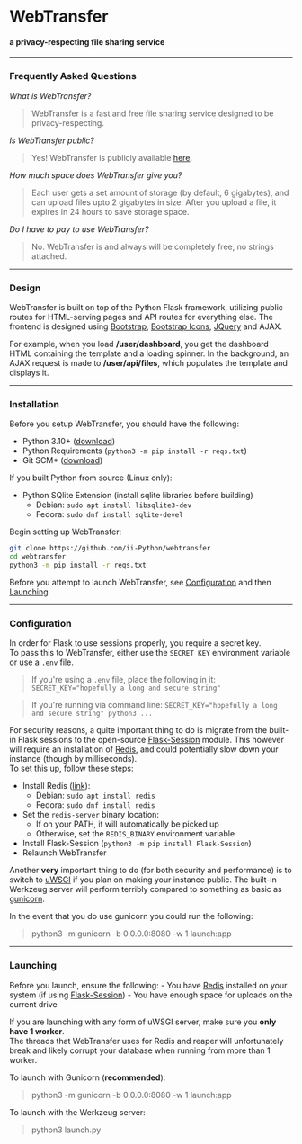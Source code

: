 # WebTransfer
#### a privacy-respecting file sharing service
---

### Frequently Asked Questions

*What is WebTransfer?*
> WebTransfer is a fast and free file sharing service designed to be privacy-respecting.

*Is WebTransfer public?*
> Yes! WebTransfer is publicly available [here](https://wt.iipython.cf).

*How much space does WebTransfer give you?*
> Each user gets a set amount of storage (by default, 6 gigabytes), and can upload files upto 2 gigabytes in size. After you upload a file, it expires in 24 hours to save storage space.

*Do I have to pay to use WebTransfer?*
> No. WebTransfer is and always will be completely free, no strings attached.

---

###  Design

WebTransfer is built on top of the Python Flask framework, utilizing public routes for HTML-serving pages and API routes for everything else. The frontend is designed using [Bootstrap](https://getbootstrap.com), [Bootstrap Icons](https://icons.getbootstrap.com), [JQuery](https://jquery.com) and AJAX.  

For example, when you load **/user/dashboard**, you get the dashboard HTML containing the template and a loading spinner. In the background, an AJAX request is made to **/user/api/files**, which populates the template and displays it.

---

###  Installation

Before you setup WebTransfer, you should have the following:
- Python 3.10+ ([download](https://python.org))
- Python Requirements (`python3 -m pip install -r reqs.txt`)
- Git SCM* ([download](https://git-scm.com))

If you built Python from source (Linux only):
- Python SQlite Extension (install sqlite libraries before building)
    - Debian: `sudo apt install libsqlite3-dev`
    - Fedora: `sudo dnf install sqlite-devel`

Begin setting up WebTransfer:
```bash
git clone https://github.com/ii-Python/webtransfer
cd webtransfer
python3 -m pip install -r reqs.txt
```

Before you attempt to launch WebTransfer, see [Configuration](#configuration) and then [Launching](#launching)

---

### Configuration

In order for Flask to use sessions properly, you require a secret key.  
To pass this to WebTransfer, either use the `SECRET_KEY` environment variable or use a `.env` file.  

> If you're using a `.env` file, place the following in it:
> `SECRET_KEY="hopefully a long and secure string"`

> If you're running via command line:
> `SECRET_KEY="hopefully a long and secure string" python3 ...`

For security reasons, a quite important thing to do is migrate from the built-in Flask sessions to the open-source [Flask-Session](https://redis.io/) module. This however will require an installation of [Redis](https://redis.io/), and could potentially slow down your instance (though by milliseconds).  
To set this up, follow these steps:
- Install Redis ([link](https://redis.io/)):
    - Debian: `sudo apt install redis`
    - Fedora: `sudo dnf install redis`
- Set the `redis-server` binary location:
    - If on your PATH, it will automatically be picked up
    - Otherwise, set the `REDIS_BINARY` environment variable
- Install Flask-Session (`python3 -m pip install Flask-Session`)
- Relaunch WebTransfer

Another **very** important thing to do (for both security and performance) is to switch to [uWSGI](https://uwsgi-docs.readthedocs.io/en/latest/) if you plan on making your instance public. The built-in Werkzeug server will perform terribly compared to something as basic as [gunicorn](https://gunicorn.org).

In the event that you do use gunicorn you could run the following:
> python3 -m gunicorn -b 0.0.0.0:8080 -w 1 launch:app

---

### Launching

Before you launch, ensure the following:
    - You have [Redis](https://redis.io/) installed on your system (if using [Flask-Session](https://flask-session.readthedocs.io/en/latest/))
    - You have enough space for uploads on the current drive

If you are launching with any form of uWSGI server, make sure you **only have 1 worker**.  
The threads that WebTransfer uses for Redis and reaper will unfortunately break and likely corrupt your database when running from more than 1 worker.

To launch with Gunicorn (**recommended**):
> python3 -m gunicorn -b 0.0.0.0:8080 -w 1 launch:app

To launch with the Werkzeug server:
> python3 launch.py
